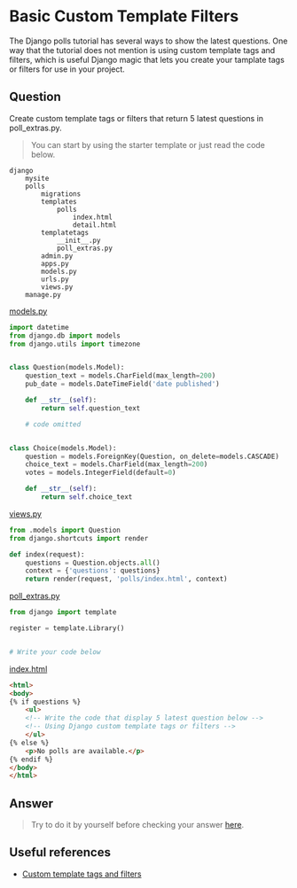 # Basic Custom Template Filters

The Django polls tutorial has several ways to show the latest questions.
One way that the tutorial does not mention is using custom template tags and filters, which is useful Django magic that lets you create your tamplate tags or filters for use in your project.   

## Question
Create custom template tags or filters that return 5 latest questions in poll_extras.py.  

> You can start by using the starter template or just read the code below.   
```
django
    mysite
    polls
        migrations
        templates
            polls
                index.html
                detail.html
        templatetags
            __init__.py
            poll_extras.py
        admin.py
        apps.py
        models.py
        urls.py
        views.py
    manage.py
```  

[models.py](starter/polls/models.py)
``` python
import datetime
from django.db import models
from django.utils import timezone


class Question(models.Model):
    question_text = models.CharField(max_length=200)
    pub_date = models.DateTimeField('date published')

    def __str__(self):
        return self.question_text

    # code omitted


class Choice(models.Model):
    question = models.ForeignKey(Question, on_delete=models.CASCADE)
    choice_text = models.CharField(max_length=200)
    votes = models.IntegerField(default=0)

    def __str__(self):
        return self.choice_text

```  

[views.py](starter/polls/views.py)
``` python
from .models import Question
from django.shortcuts import render

def index(request):
    questions = Question.objects.all()
    context = {'questions': questions}
    return render(request, 'polls/index.html', context)
```  

[poll_extras.py](starter/polls/templatetags/poll_extras.py)
``` python
from django import template

register = template.Library()


# Write your code below

```  

[index.html](starter/polls/templates/polls/index.html)  
``` html
<html>
<body>
{% if questions %}
    <ul>
    <!-- Write the code that display 5 latest question below -->
    <!-- Using Django custom template tags or filters -->
    </ul>
{% else %}
    <p>No polls are available.</p>
{% endif %}
</body>
</html>
```  

## Answer
> Try to do it by yourself before checking your answer [here](answer/README.md).

## Useful references

- [Custom template tags and filters](https://docs.djangoproject.com/en/2.2/howto/custom-template-tags/)
